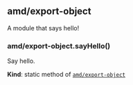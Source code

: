 <a name="module_amd/export-object"></a>

## amd/export-object
A module that says hello!

<a name="module_amd/export-object.sayHello"></a>

### amd/export-object.sayHello()
Say hello.

**Kind**: static method of <code>[amd/export-object](#module_amd/export-object)</code>  
